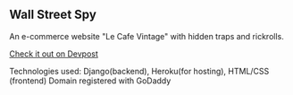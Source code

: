 ## Wall Street Spy

An e-commerce website "Le Cafe Vintage" with hidden traps and rickrolls.

[Check it out on Devpost](https://devpost.com/software/wallstreetspy)

Technologies used: Django(backend), Heroku(for hosting), HTML/CSS (frontend)
Domain registered with GoDaddy
